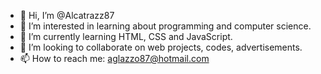 - 👋 Hi, I’m @Alcatrazz87
- 👀 I’m interested in learning about programming and computer science.
- 🌱 I’m currently learning HTML, CSS and JavaScript.
- 💞️ I’m looking to collaborate on web projects, codes, advertisements.
- 📫 How to reach me: aglazzo87@hotmail.com

<!---
Alcatrazz87/Alcatrazz87 is a ✨ special ✨ repository because its `README.md` (this file) appears on your GitHub profile.
You can click the Preview link to take a look at your changes.
--->
